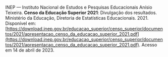 INEP — Instituto Nacional de Estudos e Pesquisas Educacionais Anísio Teixeira. **Censo da Educação Superior 2021**: Divulgação dos resultados. Ministério da Educação, Diretoria de Estatísticas Educacionais. 2021. Disponível em: [https://download.inep.gov.br/educacao_superior/censo_superior/documentos/2021/apresentacao_censo_da_educacao_superior_2021.pdf](https://download.inep.gov.br/educacao_superior/censo_superior/documentos/2021/apresentacao_censo_da_educacao_superior_2021.pdf). Acesso em 14 de abril de 2023.